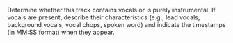 Determine whether this track contains vocals or is purely instrumental. If vocals are present, describe their characteristics (e.g., lead vocals, background vocals, vocal chops, spoken word) and indicate the timestamps (in MM:SS format) when they appear.
